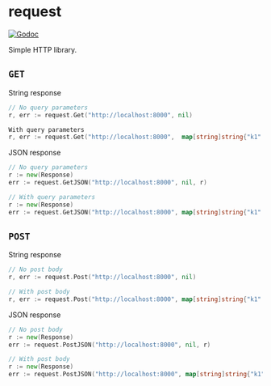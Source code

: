# request

[![Godoc](https://godoc.org/github.com/hoanhan101/request?status.svg)](https://godoc.org/github.com/hoanhan101/request)

Simple HTTP library.

## `GET`

String response
```go
// No query parameters
r, err := request.Get("http://localhost:8000", nil)

With query parameters
r, err := request.Get("http://localhost:8000",  map[string]string{"k1": "v1"})
```

JSON response
```go
// No query parameters
r := new(Response)
err := request.GetJSON("http://localhost:8000", nil, r)

// With query parameters
r := new(Response)
err := request.GetJSON("http://localhost:8000", map[string]string{"k1": "v1"}, r)
```

## `POST`

String response
```go
// No post body
r, err := request.Post("http://localhost:8000", nil)

// With post body
r, err := request.Post("http://localhost:8000", map[string]string{"k1": "v1"})
```

JSON response
```go
// No post body
r := new(Response)
err := request.PostJSON("http://localhost:8000", nil, r)

// With post body
r := new(Response)
err := request.PostJSON("http://localhost:8000", map[string]string{"k1": "v1"}, r)
```
